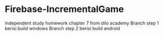 # Firebase-IncrementalGame
independent study homework chapter 7 from dilo academy
Branch step 1 berisi build windows 
Branch step 2 berisi build android

